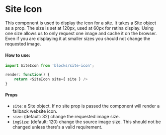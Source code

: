 Site Icon
=========

This component is used to display the icon for a site. It takes a Site object as a prop. The size is set at 120px, used at 60px for retina display. Using one size allows us to only request one image and cache it on the browser. Even if you are displaying it at smaller sizes you should not change the requested image.

#### How to use:

```js
import SiteIcon from 'blocks/site-icon';

render: function() {
	return <SiteIcon site={ site } />
}
```

#### Props

* `site`: a Site object. If no site prop is passed the component will render a fallback website icon.
* `size`: (default: 32) change the requested image size.
* `imgSize`: (default: 120) change the source image size. This should not be changed unless there's a valid requirement.
